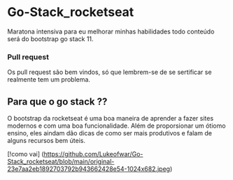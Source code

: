 # Go-Stack_rocketseat

Maratona intensiva para eu melhorar minhas habilidades 
todo  conteúdo será do bootstrap go stack 11.

### Pull request 

Os pull request são bem vindos, só que lembrem-se de se sertificar se 
realmente tem um problema.

## Para que o go stack ??

O bootstrap da rocketseat é uma boa maneira de aprender a fazer sites modernos 
e com uma boa funcionalidade. Além de proporsionar um ótiomo ensino, eles aindam dão 
dicas de como ser mais produtivos e falam de alguns recursos bem úteis.

[!como vai] (https://github.com/Lukeofwar/Go-Stack_rocketseat/blob/main/original-23e7aa2eb1892703792b943662428e54-1024x682.jpeg)


